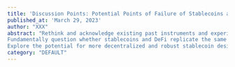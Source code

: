 ```yaml
---
title: 'Discussion Points: Potential Points of Failure of Stablecoins and DeFi'
published_at: 'March 29, 2023'
author: "XXX"
abstract: "Rethink and acknowledge existing past instruments and experience. At the same time, does technology provide a different way to avoid risk transmitted to users and economies? If so, in what way?
Fundamentally question whether stablecoins and DeFi replicate the same problems and risks that Satoshi Nakamoto tried to address.
Explore the potential for more decentralized and robust stablecoin designs to minimize reliance on trust points and centralized elements."
category: "DEFAULT"
---
```

